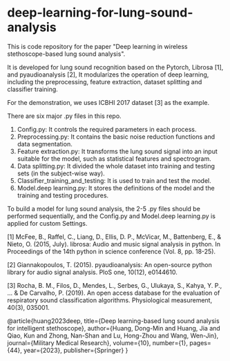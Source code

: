 # deep-learning-for-lung-sound-analysis

This is code repository for the paper "Deep learning in wireless stethoscope-based lung sound analysis".

It is developed for lung sound recognition based on the Pytorch, Librosa [1], and pyaudioanalysis [2], 
It modularizes the operation of deep learning, including the preprocessing, feature extraction, dataset splitting and classifier training.


For the demonstration, we uses ICBHI 2017 dataset [3] as the example. 

There are six major .py files in this repo.

  1. Config.py: It controls the required parameters in each process.
  2. Preprocessing.py: It contains the basic noise reduction functions and data segmentation.
  3. Feature extraction.py: It transforms the lung sound signal into an input suitable for the model, such as statistical features and spectrogram.
  4. Data splitting.py: It divided the whole dataset into training and testing sets (in the subject-wise way).
  5. Classifier_training_and_testing: It is used to train and test the model.
  6. Model.deep learning.py: It stores the definitions of the model and the training and testing procedures.


To build a model for lung sound analysis, the 2-5 .py files should be performed sequentially, 
and the Config.py and Model.deep learning.py is applied for custom Settings.



[1] McFee, B., Raffel, C., Liang, D., Ellis, D. P., McVicar, M., Battenberg, E., & Nieto, O. (2015, July). librosa: Audio and music signal analysis in python. In Proceedings of the 14th python in science conference (Vol. 8, pp. 18-25).

[2] Giannakopoulos, T. (2015). pyaudioanalysis: An open-source python library for audio signal analysis. PloS one, 10(12), e0144610.

[3] Rocha, B. M., Filos, D., Mendes, L., Serbes, G., Ulukaya, S., Kahya, Y. P., ... & De Carvalho, P. (2019). An open access database for the evaluation of respiratory sound classification algorithms. Physiological measurement, 40(3), 035001.


  @article{huang2023deep,
    title={Deep learning-based lung sound analysis for intelligent stethoscope},
    author={Huang, Dong-Min and Huang, Jia and Qiao, Kun and Zhong, Nan-Shan and Lu, Hong-Zhou and Wang, Wen-Jin},
    journal={Military Medical Research},
    volume={10},
    number={1},
    pages={44},
    year={2023},
    publisher={Springer}
  }
